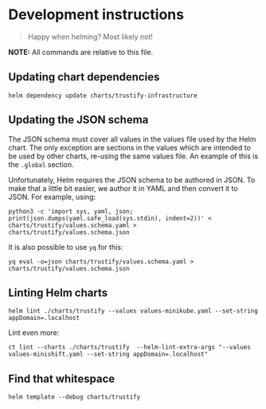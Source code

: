 # Development instructions

> Happy when helming? Most likely not!

**NOTE:** All commands are relative to this file.

## Updating chart dependencies

```shell
helm dependency update charts/trustify-infrastructure
```

## Updating the JSON schema

The JSON schema must cover all values in the values file used by the Helm chart. The only exception are sections in
the values which are intended to be used by other charts, re-using the same values file. An example of this is the
`.global` section.

Unfortunately, Helm requires the JSON schema to be authored in JSON. To make that a little bit easier, we author it
in YAML and then convert it to JSON. For example, using:

```shell
python3 -c 'import sys, yaml, json; print(json.dumps(yaml.safe_load(sys.stdin), indent=2))' < charts/trustify/values.schema.yaml > charts/trustify/values.schema.json
```

It is also possible to use `yq` for this:

```shell
yq eval -o=json charts/trustify/values.schema.yaml > charts/trustify/values.schema.json
```

## Linting Helm charts

```shell
helm lint ./charts/trustify --values values-minikube.yaml --set-string appDomain=.localhost
```

Lint even more:

```shell
ct lint --charts ./charts/trustify  --helm-lint-extra-args "--values values-minishift.yaml --set-string appDomain=.localhost"
```

## Find that whitespace

```shell
helm template --debug charts/trustify
```
